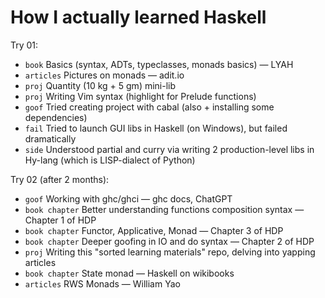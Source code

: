 
# How I actually learned Haskell

Try 01:
* `book` Basics (syntax, ADTs, typeclasses, monads basics) — LYAH
* `articles` Pictures on monads — adit.io
* `proj` Quantity (10 kg + 5 gm) mini-lib
* `proj` Writing Vim syntax (highlight for Prelude functions)
* `goof` Tried creating project with cabal (also + installing some dependencies)
* `fail` Tried to launch GUI libs in Haskell (on Windows), but failed dramatically
* `side` Understood partial and curry via writing 2 production-level libs in Hy-lang (which is LISP-dialect of Python)

Try 02 (after 2 months):
* `goof` Working with ghc/ghci — ghc docs, ChatGPT
* `book chapter` Better understanding functions composition syntax — Chapter 1 of HDP
* `book chapter` Functor, Applicative, Monad — Chapter 3 of HDP
* `book chapter` Deeper goofing in IO and do syntax — Chapter 2 of HDP
* `proj` Writing this "sorted learning materials" repo, delving into yapping articles
* `book chapter` State monad — Haskell on wikibooks
* `articles` RWS Monads — William Yao

